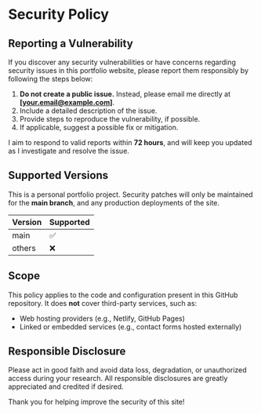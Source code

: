 # Security Policy

## Reporting a Vulnerability

If you discover any security vulnerabilities or have concerns regarding security issues in this portfolio website, please report them responsibly by following the steps below:

1. **Do not create a public issue.** Instead, please email me directly at **[your.email@example.com]**.
2. Include a detailed description of the issue.
3. Provide steps to reproduce the vulnerability, if possible.
4. If applicable, suggest a possible fix or mitigation.

I aim to respond to valid reports within **72 hours**, and will keep you updated as I investigate and resolve the issue.

## Supported Versions

This is a personal portfolio project. Security patches will only be maintained for the **main branch**, and any production deployments of the site.

| Version | Supported |
|---------|-----------|
| main    | ✅         |
| others  | ❌         |

## Scope

This policy applies to the code and configuration present in this GitHub repository. It does **not** cover third-party services, such as:

- Web hosting providers (e.g., Netlify, GitHub Pages)
- Linked or embedded services (e.g., contact forms hosted externally)

## Responsible Disclosure

Please act in good faith and avoid data loss, degradation, or unauthorized access during your research. All responsible disclosures are greatly appreciated and credited if desired.

Thank you for helping improve the security of this site!
